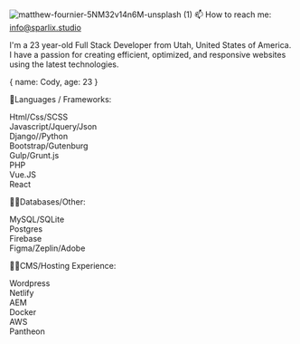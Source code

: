 ![matthew-fournier-5NM32v14n6M-unsplash (1)](https://user-images.githubusercontent.com/48641165/120702479-f91cf700-c468-11eb-9adc-6043fd6ee0a2.jpg)
📫 How to reach me: info@sparlix.studio
<!--
**Sparlix/Sparlix** is a ✨ _special_ ✨ repository because its `README.md` (this file) appears on your GitHub profile.

-->
I'm a 23 year-old Full Stack Developer from Utah, United States of America. I have a passion for creating efficient, optimized, and responsive websites using the latest technologies.

{ name: Cody, age: 23 }

📜Languages / Frameworks:

Html/Css/SCSS<br/>
Javascript/Jquery/Json<br/>
Django//Python<br/>
Bootstrap/Gutenburg<br/> 
Gulp/Grunt.js<br/>
PHP<br/>
Vue.JS<br/>
React<br/>

👨‍💻Databases/Other:

MySQL/SQLite<br/>
Postgres<br/>
Firebase<br/>
Figma/Zeplin/Adobe<br/>

👷‍♂️CMS/Hosting Experience:

Wordpress<br/>
Netlify<br/>
AEM<br/>
Docker<br/>
AWS<br/>
Pantheon<br>










